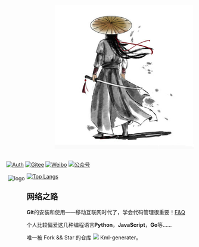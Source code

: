 <p><a href="https://github.com/likoosong"><img src="./images/logo202400.png" align="right" /></a>
</p>

<img src="https://cdn.jsdelivr.net/gh/eryajf/tu@main/img/image_20240420_214408.gif" width="800"  height="3">

[![Auth](https://img.shields.io/badge/Auth-likoosong-ff69b4?logo=github)](https://github.com/likoosong) [![Gitee](https://img.shields.io/badge/Gitee-szbin-green?logo=gitee)](https://gitee.com/likoosong) [![Weibo](https://img.shields.io/badge/微博-雁过无声song-8A2BE2?logo=Weibo)](https://www.weibo.com/u/1495375454) [![公众号](https://img.shields.io/badge/公众号-雁过无声song-blue?logo=Wechat)](https://weixin.qq.com)  

<img src="https://github-readme-stats.vercel.app/api?username=likoosong&show_icons=true" alt="logo" height="160" align="left" style="margin: 5px; margin-bottom: 20px;" />

[![Top Langs](https://github-readme-stats.vercel.app/api/top-langs/?username=likoosong&layout=compact)](https://github.com/likoosong/github-readme-stats) 




## 网络之路

**Git**的安装和使用——移动互联网时代了，学会代码管理很重要！[F&Q](./git/关于git命令行使用的一些问题.md)

个人比较偏爱这几种编程语言**Python**，**JavaScript**，**Go**等......

唯一被 Fork && Star 的仓库 [![](https://img.shields.io/github/stars/likoosong/kml_generater.svg)](https://github.com/likoosong/kml_generater) Kml-generater。
